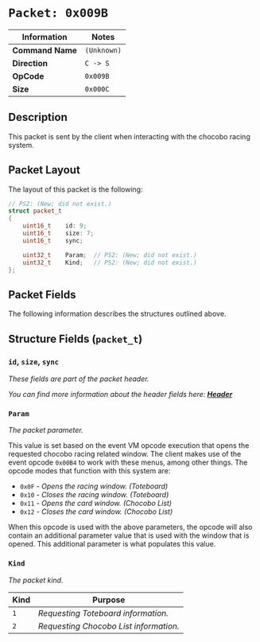 # `Packet: 0x009B`

| Information               | Notes |
|---                        |---    |
| **Command Name**          | `(Unknown)` |
| **Direction**             | `C -> S` |
| **OpCode**                | `0x009B` |
| **Size**                  | `0x000C` |

## Description

This packet is sent by the client when interacting with the chocobo racing system.

## Packet Layout

The layout of this packet is the following:

```cpp
// PS2: (New; did not exist.)
struct packet_t
{
    uint16_t    id: 9;
    uint16_t    size: 7;
    uint16_t    sync;

    uint32_t    Param;  // PS2: (New; did not exist.)
    uint32_t    Kind;   // PS2: (New; did not exist.)
};
```

## Packet Fields

The following information describes the structures outlined above.

## Structure Fields (`packet_t`)

### `id`, `size`, `sync`

_These fields are part of the packet header._

_You can find more information about the header fields here: [**Header**](/world/HEADER.md)_

### `Param`

_The packet parameter._

This value is set based on the event VM opcode execution that opens the requested chocobo racing related window. The client makes use of the event opcode `0x00B4` to work with these menus, among other things. The opcode modes that function with this system are:

  - `0x0F` - _Opens the racing window. (Toteboard)_
  - `0x10` - _Closes the racing window. (Toteboard)_
  - `0x11` - _Opens the card window. (Chocobo List)_
  - `0x12` - _Closes the card window. (Chocobo List)_

When this opcode is used with the above parameters, the opcode will also contain an additional parameter value that is used with the window that is opened. This additional parameter is what populates this value.

### `Kind`

_The packet kind._

| Kind | Purpose |
| --- | --- |
| `1` | _Requesting Toteboard information._ |
| `2` | _Requesting Chocobo List information._ |
